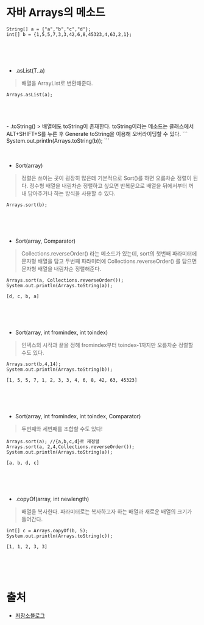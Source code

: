 # 자바 Arrays의 메소드
```
String[] a = {"a","b","c","d"};
int[] b = {1,5,5,7,3,3,42,6,8,45323,4,63,2,1};
```  
<br>
<br>
<br>

- .asList(T..a) 
> 배열을 ArrayList로 변환해준다.

```  
Arrays.asList(a);
```  
<br>
<br>
<br>  
- .toString() 
> 배열에도 toString이 존재한다. toString이라는 메소드는 클래스에서 ALT+SHIFT+S를 누른 후 Generate toString을 이용해 오버라이딩할 수 있다.  
```
 System.out.println(Arrays.toString(b));
```  

<br>
<br>
<br>  

- Sort(array) 
> 정렬은 쓰이는 곳이 굉장히 많은데 기본적으로 Sort()를 하면 오름차순 정렬이 된다. 정수형 배열을 내림차순 정렬하고 싶으면 반복문으로 배열을 뒤에서부터 꺼내 담아주거나 하는 방식을 사용할 수 있다.  
```
Arrays.sort(b);
```  
<br>
<br>
<br>  

- Sort(array, Comparator)  
> Collections.reverseOrder() 라는 메소드가 있는데, sort의 첫번째 파라미터에 문자형 배열을 담고 두번째 파라미터에 Collections.reverseOrder() 를 담으면 문자형 배열을 내림차순 정렬해준다.
```
Arrays.sort(a, Collections.reverseOrder());
System.out.println(Arrays.toString(a));

[d, c, b, a]
```  
<br>
<br>
<br>  

- Sort(array, int fromindex, int toindex)   
> 인덱스의 시작과 끝을 정해 fromindex부터 toindex-1까지만 오름차순 정렬할 수도 있다.  
```
Arrays.sort(b,4,14); 
System.out.println(Arrays.toString(b));

[1, 5, 5, 7, 1, 2, 3, 3, 4, 6, 8, 42, 63, 45323]
```  

<br>
<br>
<br>  

- Sort(array, int fromindex, int toindex, Comparator)  
> 두번째와 세번째를 조합할 수도 있다!    
```
Arrays.sort(a); //{a,b,c,d}로 재정렬
Arrays.sort(a, 2,4,Collections.reverseOrder());
System.out.println(Arrays.toString(a));

[a, b, d, c]
```  

<br>
<br>
<br>   

- .copyOf(array, int newlength)
> 배열을 복사한다. 파라미터로는 복사하고자 하는 배열과 새로운 배열의 크기가 들어간다.
```
int[] c = Arrays.copyOf(b, 5); 
System.out.println(Arrays.toString(c));

[1, 1, 2, 3, 3]
```
<br>
<br>
<br>  

# 출처
- [저장소블로그](https://kutar37.tistory.com/entry/%EC%9E%90%EB%B0%94-Arrays-%EB%A9%94%EC%86%8C%EB%93%9C)
